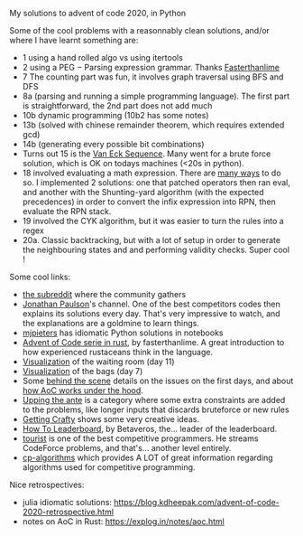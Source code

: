 My solutions to advent of code 2020, in Python

Some of the cool problems with a reasonnably clean solutions, and/or where I have learnt something are:
 - 1 using a hand rolled algo vs using itertools
 - 2 using a PEG − Parsing expression grammar. Thanks [Fasterthanlime](https://fasterthanli.me/series/advent-of-code-2020/part-2)
 - 7 The counting part was fun, it involves graph traversal using BFS and DFS
 - 8a (parsing and running a simple programming language). The first part is straightforward, the 2nd part does not add much
 - 10b dynamic programming (10b2 has some notes)
 - 13b (solved with chinese remainder theorem, which requires extended gcd)
 - 14b (generating every possible bit combinations)
 - Turns out 15 is the [Van Eck Sequence](https://rosettacode.org/wiki/Van_Eck_sequence). Many went for a brute force solution, which is OK on todays machines (<20s in python).
 - 18 involved evaluating a math expression. There are [many ways](https://www.reddit.com/r/adventofcode/comments/kfor25/2020_day_18_how_many_different_approaches_can_you/) to do so. I implemented 2 solutions: one that patched operators then ran eval, and another with the Shunting-yard algorithm (with the expected precedences) in order to convert the infix expression into RPN, then evaluate the RPN stack.
 - 19 involved the CYK algorithm, but it was easier to turn the rules into a regex
 - 20a. Classic backtracking, but with a lot of setup in order to generate the neighbouring states and and performing validity checks. Super cool !

Some cool links:
 - [the subreddit](reddit.com/r/adventofcode) where the community gathers
 - [Jonathan Paulson](https://www.youtube.com/channel/UCuWLIm0l4sDpEe28t41WITA)'s channel. One of the best competitors codes then explains its solutions every day. That's very impressive to watch, and the explanations are a goldmine to learn things.
 - [mjpieters](https://github.com/mjpieters/adventofcode/tree/master/2020) has idiomatic Python solutions in notebooks
 - [Advent of Code serie in rust](https://fasterthanli.me/series/advent-of-code-2020), by fasterthanlime. A great introduction to how experienced rustaceans think in the language.
 - [Visualization](https://www.reddit.com/r/adventofcode/comments/kcpdbi/2020_day_11_part_2luaroblox_waiting_room/) of the waiting room (day 11)
 - [Visualization](https://www.reddit.com/r/adventofcode/comments/kcw50x/day_7_all_the_bag_rules_in_full_colour/) of the bags (day 7)
 - Some [behind the scene](https://www.reddit.com/r/adventofcode/comments/k9lt09/postmortem_2_scaling_adventures/) details on the issues on the first days, and about [how AoC works under the hood](https://www.youtube.com/watch?v=bS9882S0ZHs).
 - [Upping the ante](https://www.reddit.com/r/adventofcode/comments/kcybyr/2002_day_14_part_2_but_what_if_the_input_is_harder/) is a category where some extra constraints are added to the problems, like longer inputs that discards bruteforce or new rules
 - [Getting Crafty](https://www.reddit.com/r/adventofcode/wiki/gettincrafty) shows some very creative ideas.
 - [How To Leaderboard](https://blog.vero.site/post/advent-leaderboard), by Betaveros, the… leader of the leaderboard.
 - [tourist](https://www.youtube.com/watch?v=97tieEKfvBs) is one of the best competitive programmers. He streams CodeForce problems, and that's… another level entirely.
 - [cp-algorithms](https://cp-algorithms.com/) which provides A LOT of great information regarding algorithms used for competitive programming.

Nice retrospectives:
 - julia idiomatic solutions: https://blog.kdheepak.com/advent-of-code-2020-retrospective.html
 - notes on AoC in Rust: https://explog.in/notes/aoc.html